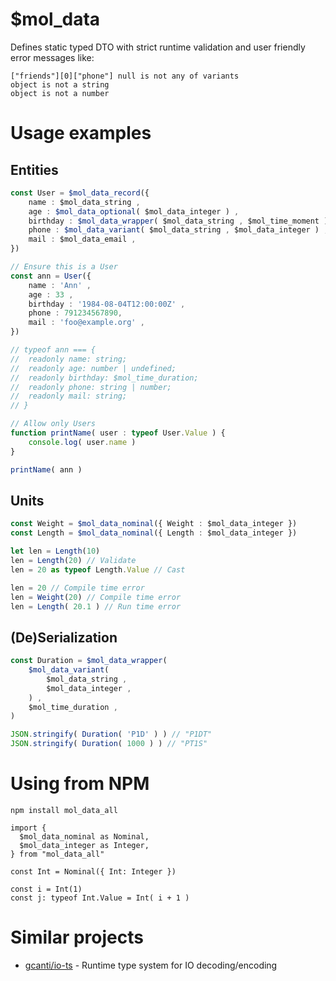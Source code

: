# $mol_data

Defines static typed DTO with strict runtime validation and user friendly error messages like:

```
["friends"][0]["phone"] null is not any of variants
object is not a string
object is not a number
```

# Usage examples

## Entities

```typescript
const User = $mol_data_record({
	name : $mol_data_string ,
	age : $mol_data_optional( $mol_data_integer ) ,
	birthday : $mol_data_wrapper( $mol_data_string , $mol_time_moment ) ,
	phone : $mol_data_variant( $mol_data_string , $mol_data_integer ) ,
	mail : $mol_data_email ,
})

// Ensure this is a User
const ann = User({
	name : 'Ann' ,
	age : 33 ,
	birthday : '1984-08-04T12:00:00Z' ,
	phone : 791234567890,
	mail : 'foo@example.org' ,
})

// typeof ann === {
// 	readonly name: string;
// 	readonly age: number | undefined;
// 	readonly birthday: $mol_time_duration;
// 	readonly phone: string | number;
// 	readonly mail: string;
// }

// Allow only Users
function printName( user : typeof User.Value ) {
	console.log( user.name )
}

printName( ann )
```

## Units

```typescript
const Weight = $mol_data_nominal({ Weight : $mol_data_integer })
const Length = $mol_data_nominal({ Length : $mol_data_integer })

let len = Length(10)
len = Length(20) // Validate
len = 20 as typeof Length.Value // Cast

len = 20 // Compile time error
len = Weight(20) // Compile time error
len = Length( 20.1 ) // Run time error
```

## (De)Serialization

```typescript
const Duration = $mol_data_wrapper(
	$mol_data_variant(
		$mol_data_string ,
		$mol_data_integer ,
	) ,
	$mol_time_duration ,
)

JSON.stringify( Duration( 'P1D' ) ) // "P1DT"
JSON.stringify( Duration( 1000 ) ) // "PT1S"
```

# Using from NPM

```
npm install mol_data_all
```

```
import {
  $mol_data_nominal as Nominal,
  $mol_data_integer as Integer,
} from "mol_data_all"

const Int = Nominal({ Int: Integer })

const i = Int(1)
const j: typeof Int.Value = Int( i + 1 )
```

# Similar projects

- [gcanti/io-ts](https://github.com/gcanti/io-ts) - Runtime type system for IO decoding/encoding
